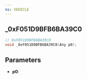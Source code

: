 ```yaml
---
ns: VEHICLE
---
```

## _0xF051D9BFB6BA39C0

```c
// 0xF051D9BFB6BA39C0
void _0xF051D9BFB6BA39C0(Any p0);
```


## Parameters
* **p0**: 

